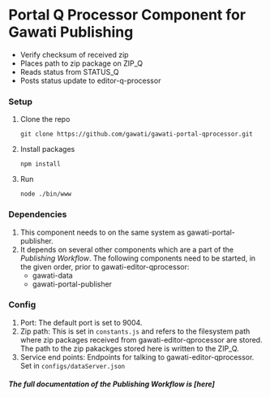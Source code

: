 # Portal Q Processor Component for Gawati Publishing
- Verify checksum of received zip
- Places path to zip package on ZIP_Q 
- Reads status from STATUS_Q 
- Posts status update to editor-q-processor

### Setup
1. Clone the repo
    ```
    git clone https://github.com/gawati/gawati-portal-qprocessor.git
    ```
2. Install packages
    ```
    npm install
    ```
3. Run
    ```
    node ./bin/www
    ```

### Dependencies
1. This component needs to on the same system as gawati-portal-publisher.
2. It depends on several other components which are a part of the *Publishing Workflow*. The following components need to be started, in the given order, prior to gawati-editor-qprocessor:
    - gawati-data
    - gawati-portal-publisher

### Config
1. Port: The default port is set to 9004.
2. Zip path: This is set in `constants.js` and refers to the filesystem path where zip packages received from gawati-editor-qprocessor are stored. The path to the zip pakackges stored here is written to the ZIP_Q.
3. Service end points: Endpoints for talking to gawati-editor-qprocessor. Set in `configs/dataServer.json`

##### The full documentation of the *Publishing Workflow* is [here]
